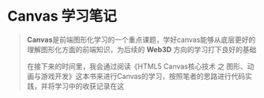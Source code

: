 # Canvas 学习笔记



> **Canvas**是前端图形化学习的一个重点课题，学好canvas能够从底层更好的理解图形化方面的前端知识，为后续的 **Web3D** 方向的学习打下良好的基础
>
> 在接下来的时间里，我会通过阅读《HTML5 Canvas核心技术 之 图形、动画与游戏开发》这本书来进行Canvas的学习，按照笔者的思路进行代码实践，并将学习中的收获记录在这





